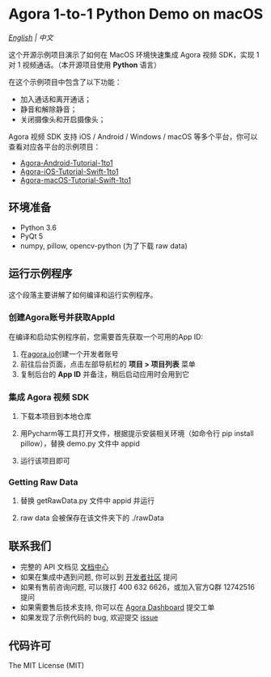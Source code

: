 # Agora 1-to-1 Python Demo on macOS

*[English](README.md) | 中文*

这个开源示例项目演示了如何在 MacOS 环境快速集成 Agora 视频 SDK，实现 1 对 1 视频通话。（本开源项目使用 **Python** 语言）

在这个示例项目中包含了以下功能：

- 加入通话和离开通话；
- 静音和解除静音；
- 关闭摄像头和开启摄像头；


Agora 视频 SDK 支持 iOS / Android / Windows / macOS 等多个平台，你可以查看对应各平台的示例项目：

- [Agora-Android-Tutorial-1to1](https://github.com/AgoraIO/Agora-Android-Tutorial-1to1)
- [Agora-iOS-Tutorial-Swift-1to1](https://github.com/AgoraIO/Agora-iOS-Tutorial-Swift-1to1)
- [Agora-macOS-Tutorial-Swift-1to1](https://github.com/AgoraIO/Agora-macOS-Tutorial-Swift-1to1)

## 环境准备

- Python 3.6
- PyQt 5
- numpy, pillow, opencv-python (为了下载 raw data)

## 运行示例程序

这个段落主要讲解了如何编译和运行实例程序。

### 创建Agora账号并获取AppId

在编译和启动实例程序前，您需要首先获取一个可用的App ID:
1. 在[agora.io](https://dashboard.agora.io/signin/)创建一个开发者账号
2. 前往后台页面，点击左部导航栏的 **项目 > 项目列表** 菜单
3. 复制后台的 **App ID** 并备注，稍后启动应用时会用到它

### 集成 Agora 视频 SDK

1. 下载本项目到本地仓库

2. 用Pycharm等工具打开文件，根据提示安装相关环境（如命令行 pip install pillow），替换 demo.py 文件中 appid

3. 运行该项目即可

### Getting Raw Data

1. 替换 getRawData.py 文件中 appid 并运行

2. raw data 会被保存在该文件夹下的 ./rawData


## 联系我们

- 完整的 API 文档见 [文档中心](https://docs.agora.io/cn/)
- 如果在集成中遇到问题, 你可以到 [开发者社区](https://dev.agora.io/cn/) 提问
- 如果有售前咨询问题, 可以拨打 400 632 6626，或加入官方Q群 12742516 提问
- 如果需要售后技术支持, 你可以在 [Agora Dashboard](https://dashboard.agora.io) 提交工单
- 如果发现了示例代码的 bug, 欢迎提交 [issue](https://github.com/AgoraIO/Basic-Video-Call/issues)

## 代码许可

The MIT License (MIT)
